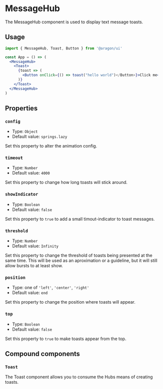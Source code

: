 # MessageHub

The MessageHub component is used to display text message toasts.

## Usage

```jsx
import { MessageHub, Toast, Button } from '@aragon/ui'

const App = () => (
  <MessageHub>
    <Toast>
      {toast => (
        <Button onClick={() => toast("hello world")</Button>}>Click me</Button>
      )}
    </Toast>
  </MessageHub>
)
```

## Properties

### `config`

- Type: `Object`
- Default value: `springs.lazy`

Set this property to alter the animation config.

### `timeout`

- Type: `Number`
- Default value: `4000`

Set this property to change how long toasts will stick around.

### `showIndicator`

- Type: `Boolean`
- Default value: `false`

Set this property to `true` to add a small timout-indicator to toast messages.

### `threshold`

- Type: `Number`
- Default value: `Infinity`

Set this property to change the threshold of toasts being presented at the same time. This will be used as an aproximation or a guideline, but it will still allow bursts to at least show.

### `position`

- Type: one of `'left'`, `'center'`, `'right'`
- Default value: `end`

Set this property to change the position where toasts will appear.

### `top`

- Type: `Boolean`
- Default value: `false`

Set this property to `true` to make toasts appear from the top.

## Compound components

### `Toast`

The Toast component allows you to consume the Hubs means of creating toasts.
